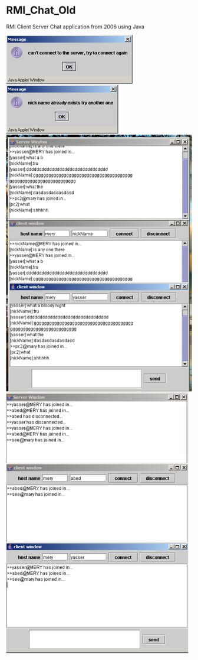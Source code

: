 # RMI_Chat_Old
RMI Client Server Chat application from 2006 using Java

![image](/images/cantconnect.jpg) 
![image](/images/nicknameexist.jpg) 
![image](/images/clientservertalk.jpg) 
![image](/images/serverclient.jpg) 
